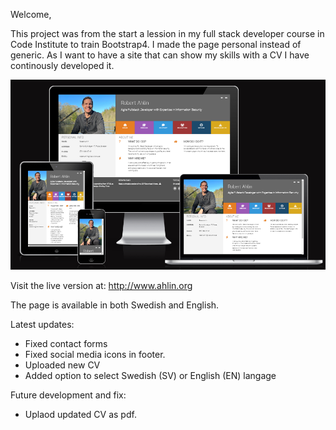 Welcome,

This project was from the start a lession in my full stack developer course in Code Institute to train Bootstrap4. 
I made the page personal instead of generic. As I want to have a site that can show my skills with a CV I have continously developed it.

<img alt="Site Example" src="assets/images/site_example.png">


Visit the live version at: http://www.ahlin.org

The page is available in both Swedish and English.

Latest updates:
- Fixed contact forms
- Fixed social media icons in footer.
- Uploaded new CV
- Added option to select Swedish (SV) or English (EN) langage

Future development and fix:  
- Uplaod updated CV as pdf.
